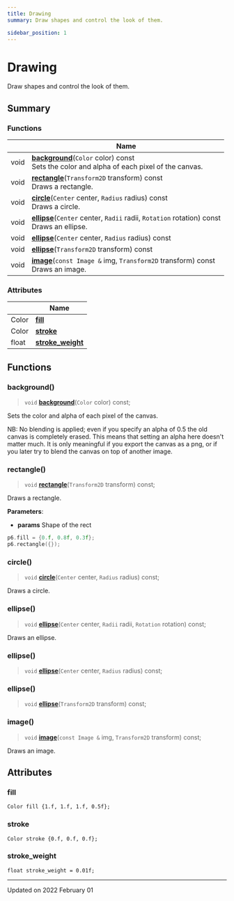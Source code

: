 ```yaml
---
title: Drawing
summary: Draw shapes and control the look of them. 

sidebar_position: 1
---
```


# Drawing

Draw shapes and control the look of them. 

## Summary

### Functions

|                | Name           |
| -------------- | -------------- |
| void | **[background](/reference/drawing#background)**(`Color` color) const<br/>Sets the color and alpha of each pixel of the canvas.  |
| void | **[rectangle](/reference/drawing#rectangle)**(`Transform2D` transform) const<br/>Draws a rectangle.  |
| void | **[circle](/reference/drawing#circle)**(`Center` center, `Radius` radius) const<br/>Draws a circle.  |
| void | **[ellipse](/reference/drawing#ellipse)**(`Center` center, `Radii` radii, `Rotation` rotation) const<br/>Draws an ellipse.  |
| void | **[ellipse](/reference/drawing#ellipse)**(`Center` center, `Radius` radius) const |
| void | **[ellipse](/reference/drawing#ellipse)**(`Transform2D` transform) const |
| void | **[image](/reference/drawing#image)**(`const Image &` img, `Transform2D` transform) const<br/>Draws an image.  |

### Attributes

|                | Name           |
| -------------- | -------------- |
| Color | **[fill](/reference/drawing#fill)**  |
| Color | **[stroke](/reference/drawing#stroke)**  |
| float | **[stroke_weight](/reference/drawing#stroke_weight)**  |


## Functions

### background()

> `void` **[background](/reference/drawing#background)**(`Color` color) const;


Sets the color and alpha of each pixel of the canvas. 

NB: No blending is applied; even if you specify an alpha of 0.5 the old canvas is completely erased. This means that setting an alpha here doesn't matter much. It is only meaningful if you export the canvas as a png, or if you later try to blend the canvas on top of another image. 


### rectangle()

> `void` **[rectangle](/reference/drawing#rectangle)**(`Transform2D` transform) const;


Draws a rectangle. 

**Parameters**: 

  * **params** Shape of the rect




```cpp
p6.fill = {0.f, 0.8f, 0.3f};
p6.rectangle({});
```


### circle()

> `void` **[circle](/reference/drawing#circle)**(`Center` center, `Radius` radius) const;


Draws a circle. 

### ellipse()

> `void` **[ellipse](/reference/drawing#ellipse)**(`Center` center, `Radii` radii, `Rotation` rotation) const;


Draws an ellipse. 

### ellipse()

> `void` **[ellipse](/reference/drawing#ellipse)**(`Center` center, `Radius` radius) const;



### ellipse()

> `void` **[ellipse](/reference/drawing#ellipse)**(`Transform2D` transform) const;



### image()

> `void` **[image](/reference/drawing#image)**(`const Image &` img, `Transform2D` transform) const;


Draws an image. 


## Attributes

### fill

```
Color fill {1.f, 1.f, 1.f, 0.5f};
```


### stroke

```
Color stroke {0.f, 0.f, 0.f};
```


### stroke_weight

```
float stroke_weight = 0.01f;
```





-------------------------------

Updated on 2022 February 01